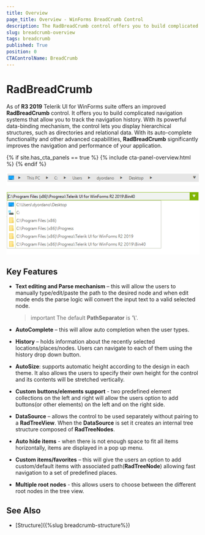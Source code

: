 ```yaml
---
title: Overview
page_title: Overview - WinForms BreadCrumb Control
description: The RadBreadCrumb control offers you to build complicated navigation systems that allow you to track the navigation history. With powerful data-binding mechanism.  
slug: breadcrumb-overview
tags: breadcrumb
published: True
position: 0
CTAControlName: BreadCrumb
---
```


# RadBreadCrumb

As of **R3 2019** Telerik UI for WinForms suite offers an improved **RadBreadCrumb** control. It offers you to build complicated navigation systems that allow you to track the navigation history. With its powerful data-binding mechanism, the control lets you display hierarchical structures, such as directories and relational data. With its auto-complete functionality and other advanced capabilities, **RadBreadCrumb** significantly improves the navigation and performance of your application.

{% if site.has_cta_panels == true %}
{% include cta-panel-overview.html %}
{% endif %}

![breadcrumb-overview 002](images/breadcrumb-overview002.png)

![breadcrumb-overview 001](images/breadcrumb-overview001.png)

## Key Features

* **Text editing and Parse mechanism** – this will allow the users to manually type/edit/paste the path to the desired node and when edit mode ends the parse logic will convert the input text to a valid selected node. 

	>important The default **PathSeparator** is '**&#92;**'.

* **AutoComplete** – this will allow auto completion when the user types.

* **History** – holds information about the recently selected locations/places/nodes. Users can navigate to each of them using the history drop down button. 

* **AutoSize**: supports automatic height according to the design in each theme. It also allows the users to specify their own height for the control and its contents will be stretched vertically.   

* **Custom buttons/elements support** - two predefined element collections on the left and right will allow the users option to add buttons(or other elements) on the left and on the right side. 

* **DataSource** – allows the control to be used separately without pairing to a **RadTreeView**. When the **DataSource** is set it creates an internal tree structure composed of **RadTreeNodes**. 

* **Auto hide items** - when there is not enough space to fit all items horizontally, items are displayed in a pop up menu.

* **Custom items/favorites** – this will give the users an option to add custom/default items with associated path(**RadTreeNode**) allowing fast navigation to a set of predefined places. 

* **Multiple root nodes** - this allows users to choose between the different root nodes in the tree view. 

## See Also
* [Structure]({%slug breadcrumb-structure%}) 

